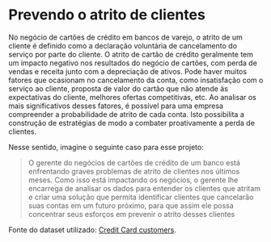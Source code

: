 # Prevendo o atrito de clientes
No negócio de cartões de crédito em bancos de varejo, o atrito de um cliente é definido como a declaração voluntária de cancelamento do serviço por parte do cliente. O atrito de cartão de crédito geralmente tem um impacto negativo nos resultados do negócio de cartões, com perda de vendas e receita junto com a depreciação de ativos. Pode haver muitos fatores que ocasionam no cancelamento da conta, como insatisfação com o serviço ao cliente, proposta de valor do cartão que não atende às expectativas do cliente, melhores ofertas competitivas, etc. Ao analisar os mais significativos desses fatores, é possível para uma empresa compreender a probabilidade de atrito de cada conta. Isto possibilita a construção de estratégias de modo a combater proativamente a perda de clientes.

Nesse sentido, imagine o seguinte caso para esse projeto:

>O gerente do negócios de cartões de crédito de um banco está enfrentando graves problemas de atrito de clientes nos últimos meses. Como isso está impactando os negócios, o gerente lhe encarrega de analisar os dados para entender os clientes que atritam e criar uma solução que permita identificar clientes que cancelarão suas contas em um futuro próximo, para que assim ele possa concentrar seus esforços em prevenir o atrito desses clientes

Fonte do dataset utilizado: [Credit Card customers](https://www.kaggle.com/sakshigoyal7/credit-card-customers).

